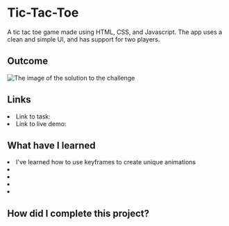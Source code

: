 # Tic-Tac-Toe

A tic tac toe game made using HTML, CSS, and Javascript. The app uses a clean and simple UI, and has support for two players.

<h2> Outcome </h2>

<img src="https://i.imgur.com/MpRVTNn.png" alt="The image of the solution to the challenge">

<h2> Links </h2>

<li> Link to task:  </li>
<li> Link to live demo:  </li>

<h2> What have I learned </h2>

<li> I've learned how to use keyframes to create unique animations </li>
<li> </li>
<li> </li>
<li> </li>
<li> </li>

<h2> How did I complete this project? </h2>

<p>  </p>
